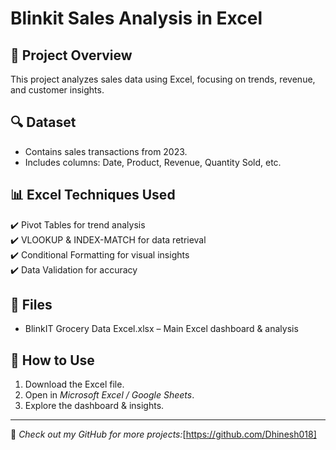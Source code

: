  # Blinkit Sales Analysis in Excel  

## 📌 Project Overview  
This project analyzes sales data using Excel, focusing on trends, revenue, and customer insights.  

## 🔍 Dataset  
- Contains sales transactions from 2023.  
- Includes columns: Date, Product, Revenue, Quantity Sold, etc.  

## 📊 Excel Techniques Used  
✔️ Pivot Tables for trend analysis  
✔️ VLOOKUP & INDEX-MATCH for data retrieval  
✔️ Conditional Formatting for visual insights  
✔️ Data Validation for accuracy  



## 📂 Files  
- BlinkIT Grocery Data Excel.xlsx – Main Excel dashboard & analysis  

## 🚀 How to Use  
1. Download the Excel file.  
2. Open in *Microsoft Excel / Google Sheets*.  
3. Explore the dashboard & insights.  

---
🔗 *Check out my GitHub for more projects:*[https://github.com/Dhinesh018]
